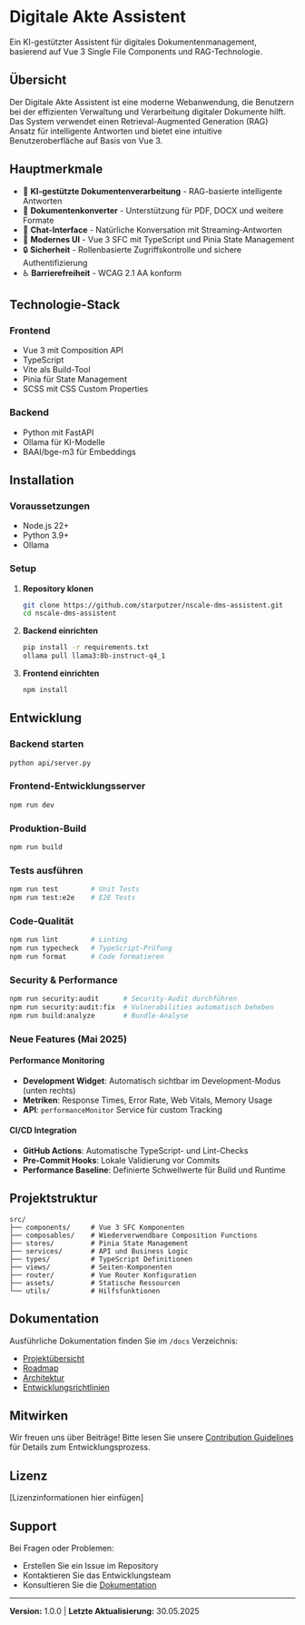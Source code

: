 # Digitale Akte Assistent

Ein KI-gestützter Assistent für digitales Dokumentenmanagement, basierend auf Vue 3 Single File Components und RAG-Technologie.

## Übersicht

Der Digitale Akte Assistent ist eine moderne Webanwendung, die Benutzern bei der effizienten Verwaltung und Verarbeitung digitaler Dokumente hilft. Das System verwendet einen Retrieval-Augmented Generation (RAG) Ansatz für intelligente Antworten und bietet eine intuitive Benutzeroberfläche auf Basis von Vue 3.

## Hauptmerkmale

- 🤖 **KI-gestützte Dokumentenverarbeitung** - RAG-basierte intelligente Antworten
- 📄 **Dokumentenkonverter** - Unterstützung für PDF, DOCX und weitere Formate
- 💬 **Chat-Interface** - Natürliche Konversation mit Streaming-Antworten
- 🎨 **Modernes UI** - Vue 3 SFC mit TypeScript und Pinia State Management
- 🔒 **Sicherheit** - Rollenbasierte Zugriffskontrolle und sichere Authentifizierung
- ♿ **Barrierefreiheit** - WCAG 2.1 AA konform

## Technologie-Stack

### Frontend
- Vue 3 mit Composition API
- TypeScript
- Vite als Build-Tool
- Pinia für State Management
- SCSS mit CSS Custom Properties

### Backend
- Python mit FastAPI
- Ollama für KI-Modelle
- BAAI/bge-m3 für Embeddings

## Installation

### Voraussetzungen
- Node.js 22+ 
- Python 3.9+
- Ollama

### Setup

1. **Repository klonen**
   ```bash
   git clone https://github.com/starputzer/nscale-dms-assistent.git
   cd nscale-dms-assistent
   ```

2. **Backend einrichten**
   ```bash
   pip install -r requirements.txt
   ollama pull llama3:8b-instruct-q4_1
   ```

3. **Frontend einrichten**
   ```bash
   npm install
   ```

## Entwicklung

### Backend starten
```bash
python api/server.py
```

### Frontend-Entwicklungsserver
```bash
npm run dev
```

### Produktion-Build
```bash
npm run build
```

### Tests ausführen
```bash
npm run test        # Unit Tests
npm run test:e2e    # E2E Tests
```

### Code-Qualität
```bash
npm run lint        # Linting
npm run typecheck   # TypeScript-Prüfung
npm run format      # Code formatieren
```

### Security & Performance
```bash
npm run security:audit      # Security-Audit durchführen
npm run security:audit:fix  # Vulnerabilities automatisch beheben
npm run build:analyze       # Bundle-Analyse
```

### Neue Features (Mai 2025)

#### Performance Monitoring
- **Development Widget**: Automatisch sichtbar im Development-Modus (unten rechts)
- **Metriken**: Response Times, Error Rate, Web Vitals, Memory Usage
- **API**: `performanceMonitor` Service für custom Tracking

#### CI/CD Integration
- **GitHub Actions**: Automatische TypeScript- und Lint-Checks
- **Pre-Commit Hooks**: Lokale Validierung vor Commits
- **Performance Baseline**: Definierte Schwellwerte für Build und Runtime

## Projektstruktur

```
src/
├── components/     # Vue 3 SFC Komponenten
├── composables/    # Wiederverwendbare Composition Functions
├── stores/         # Pinia State Management
├── services/       # API und Business Logic
├── types/          # TypeScript Definitionen
├── views/          # Seiten-Komponenten
├── router/         # Vue Router Konfiguration
├── assets/         # Statische Ressourcen
└── utils/          # Hilfsfunktionen
```

## Dokumentation

Ausführliche Dokumentation finden Sie im `/docs` Verzeichnis:

- [Projektübersicht](./docs/00_KONSOLIDIERTE_DOKUMENTATION/00_PROJEKT/01_projektueberblick.md)
- [Roadmap](./docs/00_KONSOLIDIERTE_DOKUMENTATION/00_PROJEKT/02_roadmap.md)
- [Architektur](./docs/00_KONSOLIDIERTE_DOKUMENTATION/03_ARCHITEKTUR/07_systemarchitektur.md)
- [Entwicklungsrichtlinien](./docs/00_KONSOLIDIERTE_DOKUMENTATION/04_ENTWICKLUNG/)

## Mitwirken

Wir freuen uns über Beiträge! Bitte lesen Sie unsere [Contribution Guidelines](./CONTRIBUTING.md) für Details zum Entwicklungsprozess.

## Lizenz

[Lizenzinformationen hier einfügen]

## Support

Bei Fragen oder Problemen:
- Erstellen Sie ein Issue im Repository
- Kontaktieren Sie das Entwicklungsteam
- Konsultieren Sie die [Dokumentation](./docs/)

---

**Version:** 1.0.0 | **Letzte Aktualisierung:** 30.05.2025